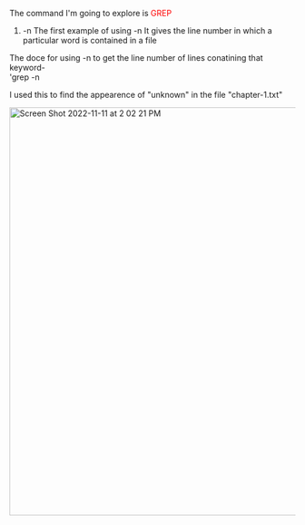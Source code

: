 
The command I'm going to explore is <span style="color: red;">GREP</span> 

1. -n
The first example of using -n
It gives the line number in which a particular word is contained in a file

The doce for using -n to get the line number of lines conatining that keyword-\
'grep -n <keyword> <filepath>
  
I used this to find the appearence of "unknown" in the file "chapter-1.txt"
  
<img width="720" alt="Screen Shot 2022-11-11 at 2 02 21 PM" src="https://user-images.githubusercontent.com/100493743/201438714-52b060f5-af3b-429b-96a0-875dbca11c2b.png">
